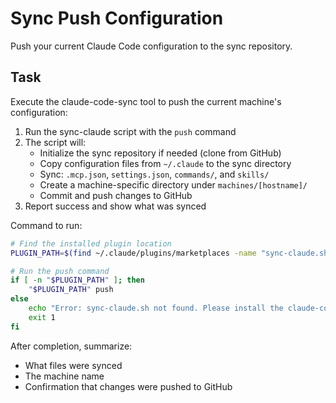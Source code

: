 # Sync Push Configuration

Push your current Claude Code configuration to the sync repository.

## Task

Execute the claude-code-sync tool to push the current machine's configuration:

1. Run the sync-claude script with the `push` command
2. The script will:
   - Initialize the sync repository if needed (clone from GitHub)
   - Copy configuration files from `~/.claude` to the sync directory
   - Sync: `.mcp.json`, `settings.json`, `commands/`, and `skills/`
   - Create a machine-specific directory under `machines/[hostname]/`
   - Commit and push changes to GitHub
3. Report success and show what was synced

Command to run:
```bash
# Find the installed plugin location
PLUGIN_PATH=$(find ~/.claude/plugins/marketplaces -name "sync-claude.sh" -type f 2>/dev/null | head -1)

# Run the push command
if [ -n "$PLUGIN_PATH" ]; then
    "$PLUGIN_PATH" push
else
    echo "Error: sync-claude.sh not found. Please install the claude-code-sync plugin first."
    exit 1
fi
```

After completion, summarize:
- What files were synced
- The machine name
- Confirmation that changes were pushed to GitHub
